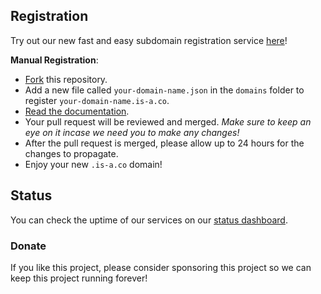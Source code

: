 <p align="center">
<!--    <img alt="Domains" src="https://img.shields.io/github/directory-file-count/is-a-co/register/domains?color=5c46eb&label=domains&style=for-the-badge">
   <img alt="Open Pull Requests" src="https://api.github.com/repos/is-a-co/register/pulls/?color=5c46eb&label=issues">
   <img alt="Open Issues" src="https://api.github.com/repos/is-a-co/register/issues/open/?color=5c46eb&label=pull%20requests&style=for-the-badge"> -->
</p>

## Registration
Try out our new fast and easy subdomain registration service [here](https://is-a.co)!

**Manual Registration**:
- [Fork](https://github.com/is-a-co/register/fork) this repository.
- Add a new file called `your-domain-name.json` in the `domains` folder to register `your-domain-name.is-a.co`.
- [Read the documentation](https://docs.is-a.co).
- Your pull request will be reviewed and merged. *Make sure to keep an eye on it incase we need you to make any changes!*
- After the pull request is merged, please allow up to 24 hours for the changes to propagate.
- Enjoy your new `.is-a.co` domain!

## Status
You can check the uptime of our services on our [status dashboard](https://stats.uptimerobot.com/).

### Donate
If you like this project, please consider sponsoring this project so we can keep this project running forever!
<img src="">
